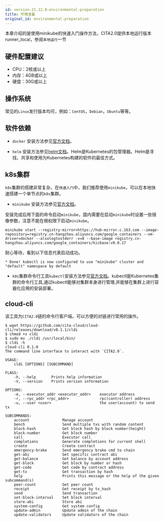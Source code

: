 ```yaml
---
id: version-21.12.0-environmental-preparation
title: 环境准备
original_id: environmental-preparation
---
```

本章介绍的是使用minikube的快速入门操作方法，CITA2.0提供本地运行版本runner_local，参阅`本地运行`一节

## 硬件配置建议

* CPU：2核或以上
* 内存：4GB或以上
* 硬盘：30G或以上

## 操作系统

常见的`Linux`发行版本均可，例如：`CentOS`，`Debian`，`Ubuntu`等等。

## 软件依赖

* `docker` 安装方法参见[官方文档](https://docs.docker.com/engine/install/)。

* `helm` 安装方法参见[helm文档](https://helm.sh/docs/intro/install/)。Helm是Kubernetes的包管理器。Helm是寻找、共享和使用为Kubernetes构建的软件的最佳方式。

## k8s集群

`k8s`集群的搭建非常复杂，在`快速入门`中，我们推荐使用`minikube`，可以在本地快速搭建一个单节点的`k8s`集群。

* `minikube` 安装方法参见[官方文档](https://minikube.sigs.k8s.io/docs/start/)。

安装完成后用下面的命令启动`minikube`，国内需要在启动`minikube`时设置一些镜像参数，注意不能在根权限下启动`minikube`。

```
minikube start --registry-mirror=https://hub-mirror.c.163.com --image-repository=registry.cn-hangzhou.aliyuncs.com/google_containers --vm-driver=docker --alsologtostderr -v=8 --base-image registry.cn-hangzhou.aliyuncs.com/google_containers/kicbase:v0.0.17
```
耐心等待，看到以下信息代表启动成功。

```
* Done! kubectl is now configured to use "minikube" cluster and "default" namespace by default
```

* `k8s`集群命令行工具`kubectl`安装方法参见[官方文档](https://kubernetes.io/docs/tasks/tools/install-kubectl-linux/)。kubectl是Kubernetes集群的命令行工具,通过kubectl能够对集群本身进行管理,并能够在集群上进行容器化应用的安装部署。

## cloud-cli

该工具为`CITA2.0`链的命令行客户端，可以方便的对链进行常用的操作。

```
$ wget https://github.com/cita-cloud/cloud-cli/releases/download/v0.1.1/cldi
$ chmod +x cldi
$ sudo mv ./cldi /usr/local/bin/
$ cldi -h
cloud-cli 0.1.0
The command line interface to interact with `CITA2.0`.

USAGE:
    cldi [OPTIONS] [SUBCOMMAND]

FLAGS:
    -h, --help       Prints help information
    -V, --version    Prints version information

OPTIONS:
    -e, --executor_addr <executor_addr>    executor address
    -r, --rpc_addr <rpc_addr>              rpc(controller) address
    -u, --user <user>                      the user(account) to send tx

SUBCOMMANDS:
    account               Manage account
    bench                 Send multiple txs with random content
    block-hash            Get block hash by block number(height)
    block-number          Get block number
    call                  Executor call
    completions           Generate completions for current shell
    create                Create contract
    emergency-brake       Send emergency brake cmd to chain
    get-abi               Get specific contract abi
    get-balance           Get balance by account address
    get-block             Get block by number or hash
    get-code              Get code by contract address
    get-tx                Get transaction by hash
    help                  Prints this message or the help of the given subcommand(s)
    peer-count            Get peer count
    receipt               Get receipt by tx_hash
    send                  Send transaction
    set-block-interval    Set block interval
    store-abi             Store abi
    system-config         Get system config
    update-admin          Update admin of the chain
    update-validators     Update validators of the chain
```
